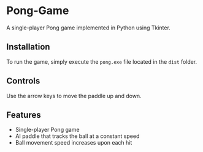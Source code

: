 # Pong-Game

A single-player Pong game implemented in Python using Tkinter.

## Installation

To run the game, simply execute the `pong.exe` file located in the `dist` folder.

## Controls

Use the arrow keys to move the paddle up and down.

## Features

- Single-player Pong game
- AI paddle that tracks the ball at a constant speed
- Ball movement speed increases upon each hit
